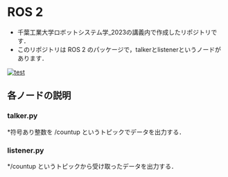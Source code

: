 # ROS 2
* 千葉工業大学ロボットシステム学_2023の講義内で作成したリポジトリです．
* このリポジトリは ROS 2 のパッケージで，talkerとlistenerというノードがあります．

[![test](https://github.com/masato4988/mypkg/actions/workflows/test.yml/badge.svg)](https://github.com/masato4988/mypkg/actions/workflows/test.yml)

## 各ノードの説明

### talker.py
*符号あり整数を /countup というトピックでデータを出力する．
### listener.py
*/countup というトピックから受け取ったデータを出力する．
